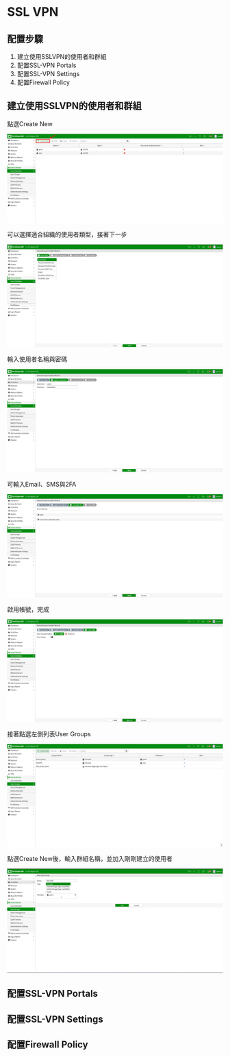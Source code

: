 # SSL VPN #

## 配置步驟 ##

1. 建立使用SSLVPN的使用者和群組
2. 配置SSL-VPN Portals
3. 配置SSL-VPN Settings
4. 配置Firewall Policy 

## 建立使用SSLVPN的使用者和群組 ##

點選Create New 

![alt text](image.png)

可以選擇適合組織的使用者類型，接著下一步

![alt text](image-1.png)

輸入使用者名稱與密碼

![alt text](image-3.png)

可輸入Email、SMS與2FA

![alt text](image-4.png)

啟用帳號，完成

![alt text](image-5.png)

接著點選左側列表User Groups

![alt text](image-7.png)

點選Create New後，輸入群組名稱，並加入剛剛建立的使用者
 
![alt text](image-8.png)

## 配置SSL-VPN Portals ##



## 配置SSL-VPN Settings ##



## 配置Firewall Policy ##


